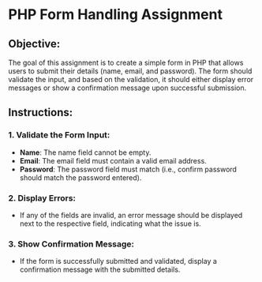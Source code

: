 # PHP Form Handling Assignment

## Objective:
The goal of this assignment is to create a simple form in PHP that allows users to submit their details (name, email, and password). The form should validate the input, and based on the validation, it should either display error messages or show a confirmation message upon successful submission.

## Instructions:

### 1. **Validate the Form Input:**
   - **Name**: The name field cannot be empty.
   - **Email**: The email field must contain a valid email address.
   - **Password**: The password field must match (i.e., confirm password should match the password entered).

### 2. **Display Errors:**
   - If any of the fields are invalid, an error message should be displayed next to the respective field, indicating what the issue is.

### 3. **Show Confirmation Message:**
   - If the form is successfully submitted and validated, display a confirmation message with the submitted details. 
